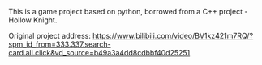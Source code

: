 This is a game project based on python, borrowed from a C++ project - Hollow Knight.

Original project address: https://www.bilibili.com/video/BV1kz421m7RQ/?spm_id_from=333.337.search-card.all.click&vd_source=b49a3a4dd8cdbbf40d25251
